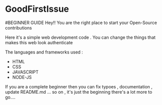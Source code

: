# GoodFirstIssue

#BEGINNER GUIDE
Hey!! 
You are the right place to start your Open-Source contributions

Here it's a simple web development code . You can change the things that makes this web look authenticate

The languages and frameworks used :
* HTML
* CSS
* JAVASCRIPT
* NODE-JS

If you are a complete beginner then you can fix typoes , documentation , update README.md ... so on , it's just the beginning there's a lot more to go....
